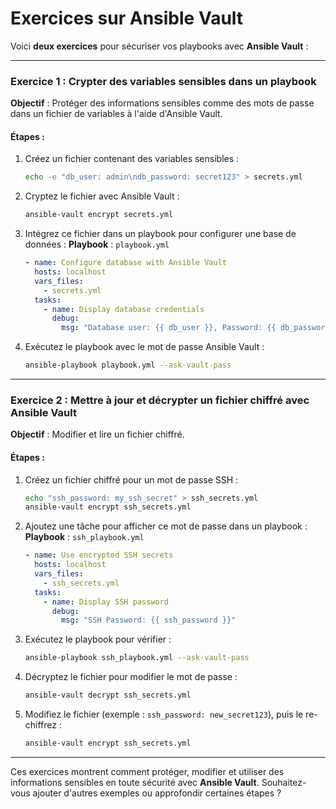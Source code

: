 # Exercices sur Ansible Vault

Voici **deux exercices** pour sécuriser vos playbooks avec **Ansible Vault** :

---

### **Exercice 1 : Crypter des variables sensibles dans un playbook**

**Objectif** : Protéger des informations sensibles comme des mots de passe dans un fichier de variables à l'aide d'Ansible Vault.

#### Étapes :
1. Créez un fichier contenant des variables sensibles :
   ```bash
   echo -e "db_user: admin\ndb_password: secret123" > secrets.yml
   ```

2. Cryptez le fichier avec Ansible Vault :
   ```bash
   ansible-vault encrypt secrets.yml
   ```

3. Intégrez ce fichier dans un playbook pour configurer une base de données :
   **Playbook** : `playbook.yml`
   ```yaml
   - name: Configure database with Ansible Vault
     hosts: localhost
     vars_files:
       - secrets.yml
     tasks:
       - name: Display database credentials
         debug:
           msg: "Database user: {{ db_user }}, Password: {{ db_password }}"
   ```

4. Exécutez le playbook avec le mot de passe Ansible Vault :
   ```bash
   ansible-playbook playbook.yml --ask-vault-pass
   ```

---

### **Exercice 2 : Mettre à jour et décrypter un fichier chiffré avec Ansible Vault**

**Objectif** : Modifier et lire un fichier chiffré.

#### Étapes :
1. Créez un fichier chiffré pour un mot de passe SSH :
   ```bash
   echo "ssh_password: my_ssh_secret" > ssh_secrets.yml
   ansible-vault encrypt ssh_secrets.yml
   ```

2. Ajoutez une tâche pour afficher ce mot de passe dans un playbook :
   **Playbook** : `ssh_playbook.yml`
   ```yaml
   - name: Use encrypted SSH secrets
     hosts: localhost
     vars_files:
       - ssh_secrets.yml
     tasks:
       - name: Display SSH password
         debug:
           msg: "SSH Password: {{ ssh_password }}"
   ```

3. Exécutez le playbook pour vérifier :
   ```bash
   ansible-playbook ssh_playbook.yml --ask-vault-pass
   ```

4. Décryptez le fichier pour modifier le mot de passe :
   ```bash
   ansible-vault decrypt ssh_secrets.yml
   ```

5. Modifiez le fichier (exemple : `ssh_password: new_secret123`), puis le re-chiffrez :
   ```bash
   ansible-vault encrypt ssh_secrets.yml
   ```

---

Ces exercices montrent comment protéger, modifier et utiliser des informations sensibles en toute sécurité avec **Ansible Vault**. Souhaitez-vous ajouter d'autres exemples ou approfondir certaines étapes ?

